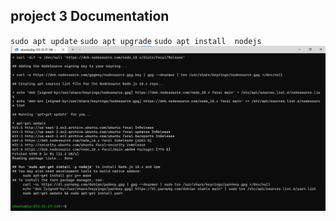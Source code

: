 ## project 3 Documentation

`sudo apt update`
`sudo apt upgrade`
`sudo apt install  nodejs`
![sudo-upgrade](./images/sudo-upgrade%20.png)
